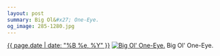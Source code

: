 ```yaml
---
layout: post
summary: Big Ol&#x27; One-Eye.
og_image: 285-1280.jpg
---
```


<p>
  <time><a href="/285">{{ page.date | date: "%B %e, %Y" }}</a></time>
  <a href="/285"><img src="{{ site.assets_url }}/285-640.jpg" srcset="{{ site.assets_url }}/285-1280.jpg 1280w, {{ site.assets_url }}/285-960.jpg 960w, {{ site.assets_url }}/285-640.jpg 640w, {{ site.assets_url }}/285-320.jpg 320w" sizes="(min-width: 700px) 50vw, calc(100vw - 2rem)" alt="Big Ol&#x27; One-Eye." /></a>
  <span>Big Ol&#x27; One-Eye.</span>
</p>
